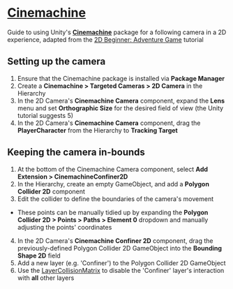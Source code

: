 # [Cinemachine](https://learn.unity.com/course/2d-beginner-adventure-game/unit/enhance-and-polish/tutorial/implement-a-dynamic-camera?version=2022.3)

Guide to using Unity's [**Cinemachine**](https://docs.unity3d.com/Packages/com.unity.cinemachine@3.1/manual/index.html) package for a following camera in a 2D experience, adapted from the [2D Beginner: Adventure Game](https://learn.unity.com/course/2d-beginner-adventure-game?version=2022.3) tutorial

## Setting up the camera

1. Ensure that the Cinemachine package is installed via **Package Manager**
2. Create a **Cinemachine > Targeted Cameras > 2D Camera** in the Hierarchy
3. In the 2D Camera's **Cinemachine Camera** component, expand the **Lens** menu and set **Orthographic Size** for the desired field of view (the Unity tutorial suggests 5)
4. In the 2D Camera's **Cinemachine Camera** component, drag the **PlayerCharacter** from the Hierarchy to **Tracking Target**

## Keeping the camera in-bounds

1. At the bottom of the Cinemachine Camera component, select **Add Extension > CinemachineConfiner2D**
2. In the Hierarchy, create an empty GameObject, and add a **Polygon Collider 2D** component
3. Edit the collider to define the boundaries of the camera's movement
* These points can be manually tidied up by expanding the **Polygon Collider 2D > Points > Paths > Element 0** dropdown and manually adjusting the points' coordinates
4. In the 2D Camera's **Cinemachine Confiner 2D** component, drag the previously-defined Polygon Collider 2D GameObject into the **Bounding Shape 2D** field
5. Add a new layer (e.g. 'Confiner') to the Polygon Collider 2D GameObject
6. Use the [LayerCollisionMatrix](README.md) to disable the 'Confiner' layer's interaction with **all** other layers

